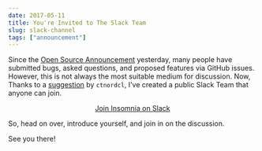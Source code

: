 ```yaml
---
date: 2017-05-11
title: You're Invited to The Slack Team
slug: slack-channel
tags: ["announcement"]
---
```


Since the [Open Source Announcement](/blog/open-source-announcement/) yesterday, many
people have submitted bugs, asked questions, and proposed features via GitHub issues. 
However, this is not always the most suitable medium for discussion. Now, Thanks
to a [suggestion](https://github.com/Kong/insomnia/issues/188) by `ctnordcl`, I've
created a public Slack Team that anyone can join.

<p style="text-align:center;">
<a class="button" href="https://chat.insomnia.rest">Join Insomnia on Slack</a>
</p>

So, head on over, introduce yourself, and join in on the discussion. 

See you there!
